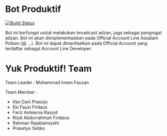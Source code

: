 # Bot Produktif
[![Build Status](https://travis-ci.org/imamfzn/Bot_Produktif.svg?branch=branch_bot_eki)](https://travis-ci.org/imamfzn/Bot_Produktif)

Bot ini berfungsi untuk melakukan broadcast adzan, juga sebagai pengingat adzan.
Bot ini akan diimplementasikan pada Official Account Line Assalam Polban (@ ...).
Bot ini dapat dimanfaatkan pada Official Account yang terdaftar sebagai Account Line Developer.

# Yuk Produktif! Team
Team Leader : Muhammad Imam Fauzan

Team Member :
* Ifan Dani Prasojo
* Eki Fauzi Firdaus
* Fariz Aotearoa Rasyid
* Rizal Abdurrahman Firdaius
* Rahman Rajabiansyahr
* Prasetyo Setiko
